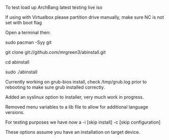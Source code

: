 To test load up ArchBang latest testing live iso 

If using with Virtualbox please partition drive manually, make sure NC is not set with boot flag

Open a terminal then:

sudo pacman -Syy git

git clone git://github.com/mrgreen3/abinstall.git 

cd abinstall

sudo ./abinstall

Currently working on grub-bios install, check /tmp/grub.log prior to 
rebooting to make sure grub installed correctly.

Added an syslinux option to installer, very much work in progress.

Removed menu variables to a lib file to allow for additional language versions.

For testing purposes we have now a -i [skip install] -c [skip configuration]

These options assume you have an installation on target device.
